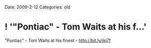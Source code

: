 Date: 2009-2-12
Categories: old

# ! '"Pontiac" - Tom Waits at his f...'

"Pontiac" - Tom Waits at his finest - <a href="http://bit.ly/jkj7f" rel="nofollow">http://bit.ly/jkj7f</a>
